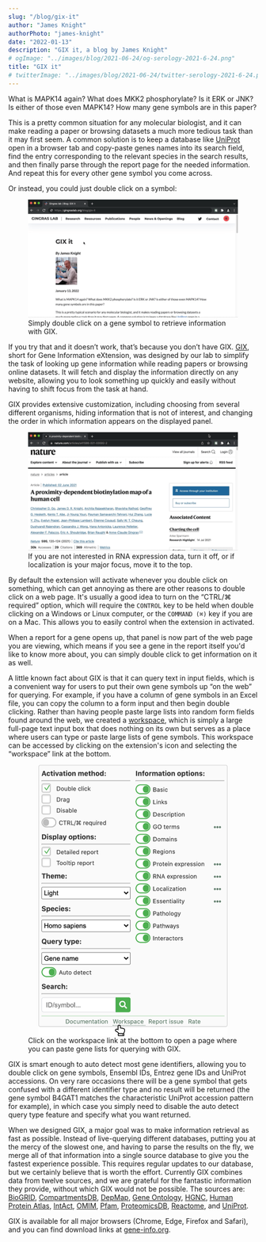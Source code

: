 ```yaml
---
slug: "/blog/gix-it"
author: "James Knight"
authorPhoto: "james-knight"
date: "2022-01-13"
description: "GIX it, a blog by James Knight"
# ogImage: "../images/blog/2021-06-24/og-serology-2021-6-24.png"
title: "GIX it"
# twitterImage: "../images/blog/2021-06-24/twitter-serology-2021-6-24.png"
---
```


What is MAPK14 again? What does MKK2 phosphorylate? Is it ERK or JNK? Is either of those even MAPK14? How many gene symbols are in this paper?

This is a pretty common situation for any molecular biologist, and it can make reading a paper or browsing datasets a much more tedious task than it may first seem. A common solution is to keep a database like [UniProt](https://www.uniprot.org) open in a browser tab and copy-paste genes names into its search field, find the entry corresponding to the relevant species in the search results, and then finally parse through the report page for the needed information. And repeat this for every other gene symbol you come across.

Or instead, you could just double click on a symbol:

<figure class="blog-post__figure_border">
<img alt="Double click on a gene symbol to retrieve information about it" src="../images/blog/2022-01-13/double-click.gif">
<figcaption>
  Simply double click on a gene symbol to retrieve information with GIX.
</figcaption>
</figure>

If you try that and it doesn’t work, that’s because you don’t have GIX. [GIX](https://gene-info.org), short for Gene Information eXtension, was designed by our lab to simplify the task of looking up gene information while reading papers or browsing online datasets. It will fetch and display the information directly on any website, allowing you to look something up quickly and easily without having to shift focus from the task at hand.

GIX provides extensive customization, including choosing from several different organisms, hiding information that is not of interest, and changing the order in which information appears on the displayed panel.

<figure class="blog-post__figure_border">
<img alt="Customizing options with GIX" src="../images/blog/2022-01-13/options.gif">
<figcaption>
  If you are not interested in RNA expression data, turn it off, or if localization is your major focus, move it to the top.
</figcaption>
</figure>

By default the extension will activate whenever you double click on something, which can get annoying as there are other reasons to double click on a web page. It's usually a good idea to turn on the &ldquo;CTRL/⌘ required&rdquo; option, which will require the `CONTROL` key to be held when double clicking on a Windows or Linux computer, or the `COMMAND (⌘)` key if you are on a Mac. This allows you to easily control when the extension in activated.

When a report for a gene opens up, that panel is now part of the web page you are viewing, which means if you see a gene in the report itself you'd like to know more about, you can simply double click to get information on it as well.

A little known fact about GIX is that it can query text in input fields, which is a convenient way for users to put their own gene symbols up &ldquo;on the web&rdquo; for querying. For example, if you have a column of gene symbols in an Excel file, you can copy the column to a form input and then begin double clicking. Rather than having people paste large lists into random form fields found around the web, we created a [workspace](https://gene-info.org/workspace), which is simply a large full-page text input box that does nothing on its own but serves as a place where users can type or paste large lists of gene symbols. This workspace can be accessed by clicking on the extension's icon and selecting the &ldquo;workspace&rdquo; link at the bottom.

<figure>
<div style="width: 382px; height: 548px; max-width: 100%; margin-left: auto; margin-right: auto">

![The workspace link](../images/blog/2022-01-13/workspace-link.png)

</div>
<figcaption>
  Click on the workspace link at the bottom to open a page where you can paste gene lists for querying with GIX.
</figcaption>
</figure>

GIX is smart enough to auto detect most gene identifiers, allowing you to double click on gene symbols, Ensembl IDs, Entrez gene IDs and UniProt accessions. On very rare occasions there will be a gene symbol that gets confused with a different identifier type and no result will be returned (the gene symbol B4GAT1 matches the characteristic UniProt accession pattern for example), in which case you simply need to disable the auto detect query type feature and specify what you want returned.

When we designed GIX, a major goal was to make information retrieval as fast as possible. Instead of live-querying different databases, putting you at the mercy of the slowest one, and having to parse the results on the fly, we merge all of that information into a single source database to give you the fastest experience possible. This requires regular updates to our database, but we certainly believe that is worth the effort. Currently GIX combines data from twelve sources, and we are grateful for the fantastic information they provide, without which GIX would not be possible. The sources are: [BioGRID](https://thebiogrid.org), [CompartmentsDB](https://compartments.jensenlab.org), [DepMap](https://depmap.org), [Gene Ontology](http://www.geneontology.org), [HGNC](https://www.genenames.org), [Human Protein Atlas](https://www.proteinatlas.org), [IntAct](https://www.ebi.ac.uk/intact), [OMIM](https://www.omim.org), [Pfam](https://pfam.xfam.org), [ProteomicsDB](https://www.proteomicsdb.org), [Reactome](https://reactome.org), and [UniProt](https://www.uniprot.org).


GIX is available for all major browsers (Chrome, Edge, Firefox and Safari), and you can find download links at [gene-info.org](https://gene-info.org).